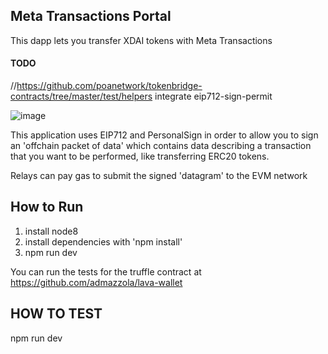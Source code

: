 
 ## Meta Transactions Portal


 This dapp lets you transfer XDAI tokens with Meta Transactions


#### TODO 
//https://github.com/poanetwork/tokenbridge-contracts/tree/master/test/helpers
integrate eip712-sign-permit



![image](https://user-images.githubusercontent.com/6249263/72673879-ed7c8c00-3a3d-11ea-8aa0-df98f0cff530.png)


 This application uses EIP712 and PersonalSign in order to allow you to sign an 'offchain packet of data' which contains data describing a transaction that you want to be performed, like transferring ERC20 tokens.  


Relays can pay gas to submit the signed 'datagram' to the EVM network  
  

## How to Run
1. install node8
2. install dependencies with 'npm install'
3.  npm run dev



  You can run the tests for the truffle contract at https://github.com/admazzola/lava-wallet






## HOW TO TEST
npm run dev
